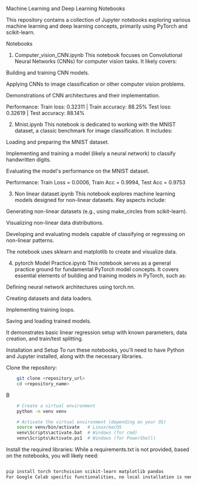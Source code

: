 
Machine Learning and Deep Learning Notebooks

This repository contains a collection of Jupyter notebooks exploring various machine learning and deep learning concepts, primarily using PyTorch and scikit-learn.

Notebooks
1. Computer_vision_CNN.ipynb
This notebook focuses on Convolutional Neural Networks (CNNs) for computer vision tasks. It likely covers:

Building and training CNN models.

Applying CNNs to image classification or other computer vision problems.

Demonstrations of CNN architectures and their implementation.

Performance:
Train loss: 0.32311 | Train accuracy: 88.25%
Test loss: 0.32619 | Test accuracy: 88.14%

2. Mnist.ipynb
This notebook is dedicated to working with the MNIST dataset, a classic benchmark for image classification. It includes:

Loading and preparing the MNIST dataset.

Implementing and training a model (likely a neural network) to classify handwritten digits.

Evaluating the model's performance on the MNIST dataset.

Performance:
Train Loss = 0.0006, Train Acc = 0.9994, Test Acc = 0.9753



3. Non linear dataset.ipynb
This notebook explores machine learning models designed for non-linear datasets. Key aspects include:

Generating non-linear datasets (e.g., using make_circles from scikit-learn).

Visualizing non-linear data distributions.

Developing and evaluating models capable of classifying or regressing on non-linear patterns.

The notebook uses sklearn and matplotlib to create and visualize data.

4. pytorch Model Practice.ipynb
This notebook serves as a general practice ground for fundamental PyTorch model concepts. It covers essential elements of building and training models in PyTorch, such as:

Defining neural network architectures using torch.nn.

Creating datasets and data loaders.

Implementing training loops.

Saving and loading trained models.

It demonstrates basic linear regression setup with known parameters, data creation, and train/test splitting.

Installation and Setup
To run these notebooks, you'll need to have Python and Jupyter installed, along with the necessary libraries.

Clone the repository:

```bash
    git clone <repository_url>
    cd <repository_name>
```

B

```bash
    # Create a virtual environment
    python -m venv venv

    # Activate the virtual environment (depending on your OS)
    source venv/bin/activate   # Linux/macOS
    venv\Scripts\activate.bat  # Windows (for cmd)
    venv\Scripts\Activate.ps1  # Windows (for PowerShell)
```
Install the required libraries:
While a requirements.txt is not provided, based on the notebooks, you will likely need:

```bash

pip install torch torchvision scikit-learn matplotlib pandas
For Google Colab specific functionalities, no local installation is needed as it's a cloud-based environment.
```

